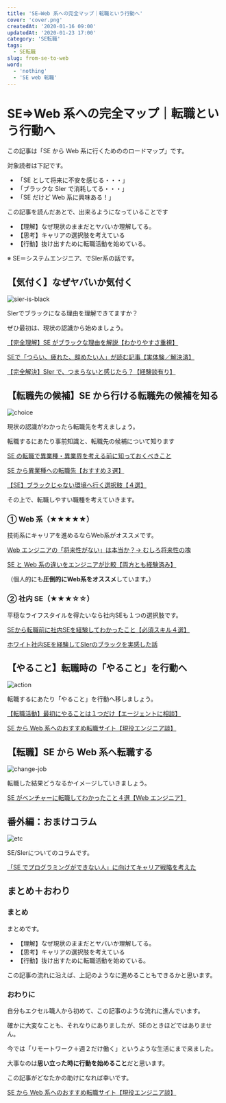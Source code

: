 ```yaml
---
title: 'SE⇒Web 系への完全マップ｜転職という行動へ'
cover: 'cover.png'
createdAt: '2020-01-16 09:00'
updatedAt: '2020-01-23 17:00'
category: 'SE転職'
tags:
  - SE転職
slug: from-se-to-web
word:
  - 'nothing'
  - 'SE web 転職'
---
```


# SE⇒Web 系への完全マップ｜転職という行動へ

この記事は「SE から Web 系に行くためののロードマップ」です。

対象読者は下記です。

- 「SE として将来に不安を感じる・・・」
- 「ブラックな SIer で消耗してる・・・」
- 「SE だけど Web 系に興味ある！」

この記事を読んだあとで、出来るようになっていることです

- 【理解】なぜ現状のままだとヤバいか理解してる。
- 【思考】キャリアの選択肢を考えている
- 【行動】抜け出すために転職活動を始めている。

※ SE＝システムエンジニア、でSIer系の話です。

## 【気付く】なぜヤバいか気付く

![sier-is-black](./1_sier-black.png)

SIerでブラックになる理由を理解できてますか？

ぜひ最初は、現状の認識から始めましょう。

[【完全理解】SE がブラックな理由を解説【わかりやすさ重視】](./reason-of-se-black)

[SEで「つらい、疲れた、辞めたい人」が読む記事【実体験／解決済】](/se-think-hard-tierd-retirement)

[【完全解決】SIer で、つまらないと感じたら？【経験談有り】](./how-to-solve-when-to-feel-sier-is-not-awesome)

<!-- ・TODO：（01/22）【SE ヤバい】業界人の目線から理解する SIer オワコン（記事まとめ。権威性） -->

## 【転職先の候補】SE から行ける転職先の候補を知る

![choice](./2_choice.png)

現状の認識がわかったら転職先を考えましょう。

転職するにあたり事前知識と、転職先の候補について知ります

[SE の転職で異業種・異業界を考える前に知っておくべきこと](./job-change-from-se-with-points)

[SE から異業種への転職先【おすすめ３選】](/recommend-job-change-choices-from-se)

[【SE】ブラックじゃない環境へ行く選択肢【４選】](/leave-from-black-sier)

その上で、転職しやすい職種を考えていきます。

### ① Web 系（★★★★★）

技術系にキャリアを進めるならWeb系がオススメです。

[Web エンジニアの「将来性がない」は本当か？→ むしろ将来性の塊](./future-of-web-engineer)

[SE と Web 系の違いをエンジニアが比較【両方とも経験済み】](./diff-between-se-and-web)

（個人的にも**圧倒的にWeb系をオススメ**しています。）

### ② 社内 SE（★★★☆☆）

平穏なライフスタイルを得たいなら社内SEも１つの選択肢です。

[SEから転職前に社内SEを経験してわかったこと【必須スキル４選】](./skill-of-internal-se)

[ホワイト社内SEを経験してSIerのブラックを実感した話](./white-internal-se-and-black-se)

## 【やること】転職時の「やること」を行動へ

![action](./3_action.png)

転職するにあたり「やること」を行動へ移しましょう。

[【転職活動】最初にやることは１つだけ【エージェントに相談】](./job-change-do-one)

[SE から Web 系へのおすすめ転職サイト【現役エンジニア談】](./recommend-hr-sites-from-se-to-web)

<!-- ・TODO：（01/21）転職したときの話（会社の分析。プログラミングの学習。） -->

## 【転職】SE から Web 系へ転職する

![change-job](./cover.png)

転職した結果どうなるかイメージしていきましょう。

[SE がベンチャーに転職してわかったこと４選【Web エンジニア】](./notice-when-changing-from-se-to-web)

## 番外編：おまけコラム

![etc](./4_etc.png)

SE/SIerについてのコラムです。

[「SE でプログラミングができない人」に向けてキャリア戦略を考えた](./se-cannot-do-programming)

## まとめ＋おわり

### まとめ

まとめです。

- 【理解】なぜ現状のままだとヤバいか理解してる。
- 【思考】キャリアの選択肢を考えている
- 【行動】抜け出すために転職活動を始めている。

この記事の流れに沿えば、上記のようなに進めることもできるかと思います。

### おわりに

自分もエクセル職人から初めて、この記事のような流れに進んでいます。

確かに大変なことも、それなりにありましたが、SEのときほどではありません。

今では「リモートワーク＋週２だけ働く」というような生活にまで来ました。

大事なのは**思い立った時に行動を始めること**だと思います。

この記事がどなたかの助けになれば幸いです。

[SE から Web 系へのおすすめ転職サイト【現役エンジニア談】](./recommend-hr-sites-from-se-to-web)

<!--

------------------------------------
## TODO: 他の完全マップを見る

≫ フリーランス Web エンジニアになるための

≫ 海外就職するための

------------------------------------
 -->


